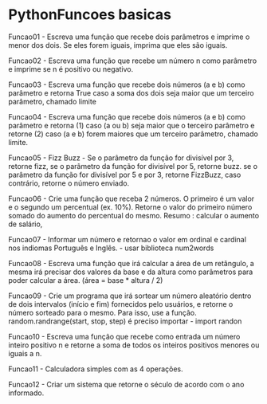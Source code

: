 # PythonFuncoes basicas

Funcao01 - Escreva uma função que recebe dois parâmetros e imprime o menor
dos dois. Se eles forem iguais, imprima que eles são iguais.

Funcao02 - Escreva uma função que recebe um número n como parâmetro e imprime
se n é positivo ou negativo.

Funcao03 - Escreva uma função que recebe dois números (a e b) como
parâmetro e retorna True caso a soma dos dois seja maior que um
terceiro parâmetro, chamado limite

Funcao04 - Escreva uma função que recebe dois números (a e b) como parâmetro
e retorna (1) caso (a ou b) seja maior que o terceiro parâmetro 
e retorne (2) caso (a e b) forem maiores que um terceiro
parâmetro, chamado limite.

Funcao05 - Fizz Buzz - Se o parâmetro da função for divisível por 3, retorne fizz, se o
parâmetro da função for divisível por 5, retorne buzz. se o parâmetro da
função for divisível por 5 e por 3, retorne FizzBuzz, caso contrário, retorne
o número enviado.

Funcao06 - Crie uma função que receba 2 números. O primeiro é um valor e o 
segundo um percentual (ex. 10%). Retorne o valor do primeiro número 
somado do aumento do percentual do mesmo.
Resumo : calcular o aumento de salário,

Funcao07 - Informar um número e retornao o valor em ordinal e cardinal
nos indiomas Português e Inglês. - usar biblioteca num2words

Funcao08 - Escreva uma função que irá calcular a área de um retângulo,
a mesma irá precisar dos valores da base e da altura como
parâmetros para poder calcular a área.
(área = base * altura / 2)

Funcao09 - Crie um programa que irá sortear um número aleatório
dentro de dois intervalos (início e fim) fornecidos pelo usuários,
e retorne o número sorteado para o mesmo. Para isso, use a função.
random.randrange(start, stop, step)
é preciso importar - import randon

Funcao10 - Escreva uma função que recebe como entrada
um número inteiro positivo n e retorne a soma de todos 
os inteiros positivos menores ou iguais a n.

Funcao11 - Calculadora simples com as 4 operações.

Funcao12 - Criar um sistema que retorne o século de acordo com o ano informado.




